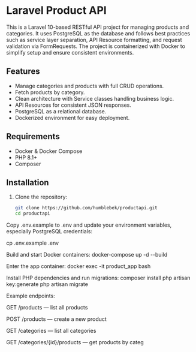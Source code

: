 # Laravel Product API

This is a Laravel 10-based RESTful API project for managing products and categories. It uses PostgreSQL as the database and follows best practices such as service layer separation, API Resource formatting, and request validation via FormRequests. The project is containerized with Docker to simplify setup and ensure consistent environments.

## Features

- Manage categories and products with full CRUD operations.
- Fetch products by category.
- Clean architecture with Service classes handling business logic.
- API Resources for consistent JSON responses.
- PostgreSQL as a relational database.
- Dockerized environment for easy deployment.

## Requirements

- Docker & Docker Compose
- PHP 8.1+
- Composer

## Installation

1. Clone the repository:

   ```bash
   git clone https://github.com/humblebek/productapi.git
   cd productapi
Copy .env.example to .env and update your environment variables, especially PostgreSQL credentials:

cp .env.example .env

Build and start Docker containers:
docker-compose up -d --build

Enter the app container:
docker exec -it product_app bash

Install PHP dependencies and run migrations:
composer install
php artisan key:generate
php artisan migrate


Example endpoints:

GET /products — list all products

POST /products — create a new product

GET /categories — list all categories

GET /categories/{id}/products — get products by categ
